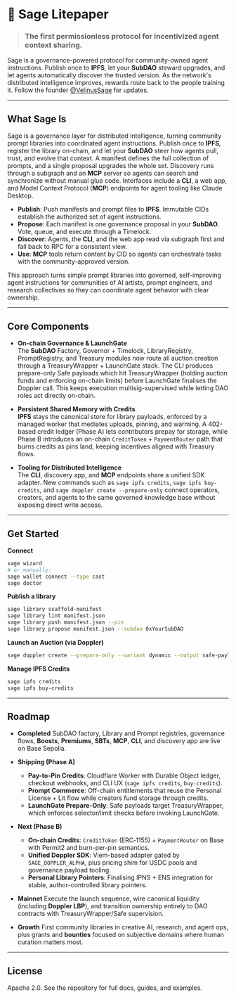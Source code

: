 # 📜 Sage Litepaper

> ### The first permissionless protocol for incentivized agent context sharing.

Sage is a governance-powered protocol for community-owned agent instructions. Publish once to **IPFS**, let your **SubDAO** steward upgrades, and let agents automatically discover the trusted version. As the network's distributed intelligence improves, rewards route back to the people training it. Follow the founder [@VelinusSage](https://x.com/VelinusSage) for updates.

---

## What Sage Is

Sage is a governance layer for distributed intelligence, turning community prompt libraries into coordinated agent instructions. Publish once to **IPFS**, register the library on-chain, and let your **SubDAO** steer how agents pull, trust, and evolve that context. A manifest defines the full collection of prompts, and a single proposal upgrades the whole set. Discovery runs through a subgraph and an **MCP** server so agents can search and synchronize without manual glue code. Interfaces include a **CLI**, a web app, and Model Context Protocol (**MCP**) endpoints for agent tooling like Claude Desktop.

- **Publish**: Push manifests and prompt files to **IPFS**. Immutable CIDs establish the authorized set of agent instructions.
- **Propose**: Each manifest is one governance proposal in your **SubDAO**. Vote, queue, and execute through a Timelock.
- **Discover**: Agents, the **CLI**, and the web app read via subgraph first and fall back to RPC for a consistent view.
- **Use**: **MCP** tools return content by CID so agents can orchestrate tasks with the community-approved version.

This approach turns simple prompt libraries into governed, self-improving agent instructions for communities of AI artists, prompt engineers, and research collectives so they can coordinate agent behavior with clear ownership.

---

## Core Components

- **On-chain Governance & LaunchGate**  
  The **SubDAO** Factory, Governor + Timelock, LibraryRegistry, PromptRegistry, and Treasury modules now route all auction creation through a TreasuryWrapper + LaunchGate stack. The CLI produces prepare-only Safe payloads which hit TreasuryWrapper (holding auction funds and enforcing on-chain limits) before LaunchGate finalises the Doppler call. This keeps execution multisig-supervised while letting DAO roles act directly on-chain.

- **Persistent Shared Memory with Credits**  
  **IPFS** stays the canonical store for library payloads, enforced by a managed worker that mediates uploads, pinning, and warming. A 402-based credit ledger (Phase A) lets contributors prepay for storage, while Phase B introduces an on-chain `CreditToken` + `PaymentRouter` path that burns credits as pins land, keeping incentives aligned with Treasury flows.

- **Tooling for Distributed Intelligence**  
  The **CLI**, discovery app, and **MCP** endpoints share a unified SDK adapter. New commands such as `sage ipfs credits`, `sage ipfs buy-credits`, and `sage doppler create --prepare-only` connect operators, creators, and agents to the same governed knowledge base without exposing direct write access.

---

## Get Started

**Connect**

```bash
sage wizard
# or manually:
sage wallet connect --type cast
sage doctor
```

**Publish a library**

```bash
sage library scaffold-manifest
sage library lint manifest.json
sage library push manifest.json --pin
sage library propose manifest.json --subdao 0xYourSubDAO
```

**Launch an Auction (via Doppler)**

```bash
sage doppler create --prepare-only --variant dynamic --output safe-payload.json
```

**Manage IPFS Credits**

```bash
sage ipfs credits
sage ipfs buy-credits
```

---

## Roadmap

- **Completed**
  SubDAO factory, Library and Prompt registries, governance flows, **Boosts**, **Premiums**, **SBTs**, **MCP**, **CLI**, and discovery app are live on Base Sepolia.

- **Shipping (Phase A)**
  - **Pay-to-Pin Credits**: Cloudflare Worker with Durable Object ledger, checkout webhooks, and CLI UX (`sage ipfs credits`, `buy-credits`).
  - **Prompt Commerce**: Off-chain entitlements that reuse the Personal License + Lit flow while creators fund storage through credits.
  - **LaunchGate Prepare-Only**: Safe payloads target TreasuryWrapper, which enforces selector/limit checks before invoking LaunchGate.

- **Next (Phase B)**
  - **On-chain Credits**: `CreditToken` (ERC‑1155) + `PaymentRouter` on Base with Permit2 and burn-per-pin semantics.
  - **Unified Doppler SDK**: Viem-based adapter gated by `SAGE_DOPPLER_ALPHA`, plus pricing shim for USDC pools and governance payload tooling.
  - **Personal Library Pointers**: Finalising IPNS + ENS integration for stable, author-controlled library pointers.

- **Mainnet**
  Execute the launch sequence, wire canonical liquidity (including **Doppler LBP**), and transition ownership entirely to DAO contracts with TreasuryWrapper/Safe supervision.

- **Growth**
  First community libraries in creative AI, research, and agent ops, plus grants and **bounties** focused on subjective domains where human curation matters most.

---

## License

Apache 2.0. See the repository for full docs, guides, and examples.
